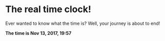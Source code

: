 # The real time clock!

Ever wanted to know what the time is? Well, your journey is about to end!

**The time is Nov 13, 2017, 19:57**